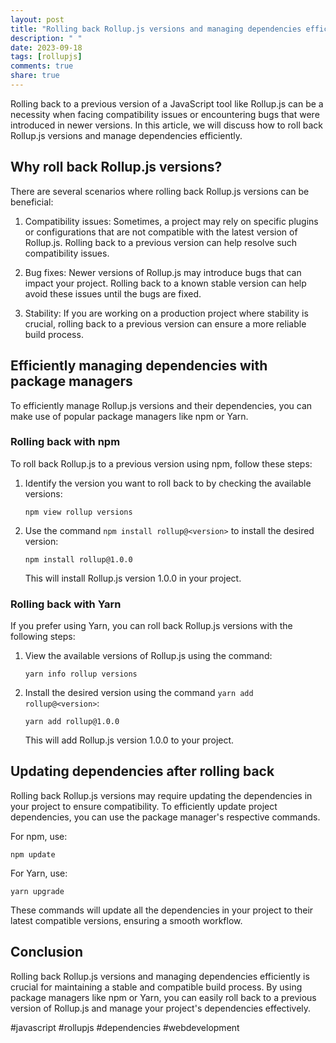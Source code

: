 ```yaml
---
layout: post
title: "Rolling back Rollup.js versions and managing dependencies efficiently"
description: " "
date: 2023-09-18
tags: [rollupjs]
comments: true
share: true
---
```


Rolling back to a previous version of a JavaScript tool like Rollup.js can be a necessity when facing compatibility issues or encountering bugs that were introduced in newer versions. In this article, we will discuss how to roll back Rollup.js versions and manage dependencies efficiently.

## Why roll back Rollup.js versions?

There are several scenarios where rolling back Rollup.js versions can be beneficial:

1. Compatibility issues: Sometimes, a project may rely on specific plugins or configurations that are not compatible with the latest version of Rollup.js. Rolling back to a previous version can help resolve such compatibility issues.

2. Bug fixes: Newer versions of Rollup.js may introduce bugs that can impact your project. Rolling back to a known stable version can help avoid these issues until the bugs are fixed.

3. Stability: If you are working on a production project where stability is crucial, rolling back to a previous version can ensure a more reliable build process.

## Efficiently managing dependencies with package managers

To efficiently manage Rollup.js versions and their dependencies, you can make use of popular package managers like npm or Yarn.

### Rolling back with npm

To roll back Rollup.js to a previous version using npm, follow these steps:

1. Identify the version you want to roll back to by checking the available versions:

   ```
   npm view rollup versions
   ```

2. Use the command `npm install rollup@<version>` to install the desired version:

   ```
   npm install rollup@1.0.0
   ```

   This will install Rollup.js version 1.0.0 in your project.

### Rolling back with Yarn

If you prefer using Yarn, you can roll back Rollup.js versions with the following steps:

1. View the available versions of Rollup.js using the command:

   ```
   yarn info rollup versions
   ```

2. Install the desired version using the command `yarn add rollup@<version>`:

   ```
   yarn add rollup@1.0.0
   ```

   This will add Rollup.js version 1.0.0 to your project.

## Updating dependencies after rolling back

Rolling back Rollup.js versions may require updating the dependencies in your project to ensure compatibility. To efficiently update project dependencies, you can use the package manager's respective commands.

For npm, use:

```
npm update
```

For Yarn, use:

```
yarn upgrade
```

These commands will update all the dependencies in your project to their latest compatible versions, ensuring a smooth workflow.

## Conclusion

Rolling back Rollup.js versions and managing dependencies efficiently is crucial for maintaining a stable and compatible build process. By using package managers like npm or Yarn, you can easily roll back to a previous version of Rollup.js and manage your project's dependencies effectively.

#javascript #rollupjs #dependencies #webdevelopment
